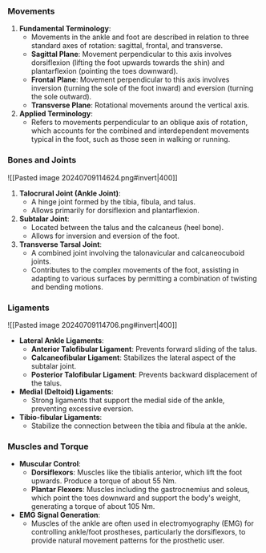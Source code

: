 ### Movements

1. **Fundamental Terminology**:
   - Movements in the ankle and foot are described in relation to three standard axes of rotation: sagittal, frontal, and transverse.
   - **Sagittal Plane**: Movement perpendicular to this axis involves dorsiflexion (lifting the foot upwards towards the shin) and plantarflexion (pointing the toes downward).
   - **Frontal Plane**: Movement perpendicular to this axis involves inversion (turning the sole of the foot inward) and eversion (turning the sole outward).
   - **Transverse Plane**: Rotational movements around the vertical axis.
2. **Applied Terminology**:
   - Refers to movements perpendicular to an oblique axis of rotation, which accounts for the combined and interdependent movements typical in the foot, such as those seen in walking or running.
### Bones and Joints
![[Pasted image 20240709114624.png#invert|400]]
1. **Talocrural Joint (Ankle Joint)**:
   - A hinge joint formed by the tibia, fibula, and talus.
   - Allows primarily for dorsiflexion and plantarflexion.
2. **Subtalar Joint**:
   - Located between the talus and the calcaneus (heel bone).
   - Allows for inversion and eversion of the foot.
3. **Transverse Tarsal Joint**:
   - A combined joint involving the talonavicular and calcaneocuboid joints.
   - Contributes to the complex movements of the foot, assisting in adapting to various surfaces by permitting a combination of twisting and bending motions.
### Ligaments
![[Pasted image 20240709114706.png#invert|400]]
- **Lateral Ankle Ligaments**:
  - **Anterior Talofibular Ligament**: Prevents forward sliding of the talus.
  - **Calcaneofibular Ligament**: Stabilizes the lateral aspect of the subtalar joint.
  - **Posterior Talofibular Ligament**: Prevents backward displacement of the talus.
- **Medial (Deltoid) Ligaments**:
  - Strong ligaments that support the medial side of the ankle, preventing excessive eversion.
- **Tibio-fibular Ligaments**:
  - Stabilize the connection between the tibia and fibula at the ankle.
### Muscles and Torque
- **Muscular Control**:
  - **Dorsiflexors**: Muscles like the tibialis anterior, which lift the foot upwards. Produce a torque of about 55 Nm.
  - **Plantar Flexors**: Muscles including the gastrocnemius and soleus, which point the toes downward and support the body's weight, generating a torque of about 105 Nm.
- **EMG Signal Generation**:
  - Muscles of the ankle are often used in electromyography (EMG) for controlling ankle/foot prostheses, particularly the dorsiflexors, to provide natural movement patterns for the prosthetic user.
